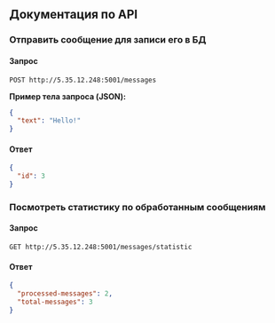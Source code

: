 ## Документация по API

### Отправить сообщение для записи его в БД

#### Запрос

```http
POST http://5.35.12.248:5001/messages
```

**Пример тела запроса (JSON):**

```json
{
  "text": "Hello!"
}
```

#### Ответ

```json
{
  "id": 3
}
```

### Посмотреть статистику по обработанным сообщениям

#### Запрос

```http
GET http://5.35.12.248:5001/messages/statistic
```

#### Ответ

```json
{
  "processed-messages": 2,
  "total-messages": 3
}
```
